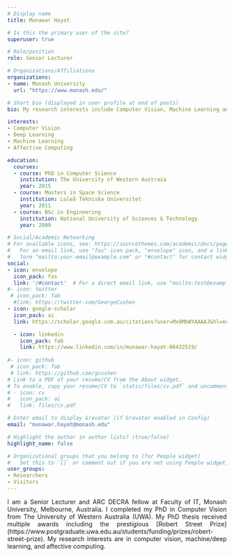 ```yaml
---
# Display name
title: Munawar Hayat

# Is this the primary user of the site?
superuser: true

# Role/position
role: Senior Lecturer  

# Organizations/Affiliations
organizations:
- name: Monash University
  url: "https://www.monash.edu/"

# Short bio (displayed in user profile at end of posts)
bio: My research interests include Computer Vision, Machine Learning and Deep Learning.

interests:
- Computer Vision
- Deep Learning
- Machine Learning
- Affective Computing

education:
  courses:
  - course: PhD in Computer Science
    institution: The University of Western Austraia
    year: 2015
  - course: Masters in Space Science
    institution: Luleå Tekniska Universitet
    year: 2011
  - course: BSc in Engineering
    institution: National University of Sciences & Technology
    year: 2009

# Social/Academic Networking
# For available icons, see: https://sourcethemes.com/academic/docs/page-builder/#icons
#   For an email link, use "fas" icon pack, "envelope" icon, and a link in the
#   form "mailto:your-email@example.com" or "#contact" for contact widget.
social:
- icon: envelope
  icon_pack: fas
  link: '/#contact'  # For a direct email link, use "mailto:test@example.org".
#- icon: twitter
 # icon_pack: fab
  #link: https://twitter.com/GeorgeCushen
- icon: google-scholar
  icon_pack: ai
  link: https://scholar.google.com.au/citations?user=Mx8MbWYAAAAJ&hl=en

  - icon: linkedin
    icon_pack: fab
    link: https://www.linkedin.com/in/munawar-hayat-06432519/
  
#- icon: github
 # icon_pack: fab
 # link: https://github.com/gcushen
# Link to a PDF of your resume/CV from the About widget.
# To enable, copy your resume/CV to `static/files/cv.pdf` and uncomment the lines below.
# - icon: cv
#   icon_pack: ai
#   link: files/cv.pdf

# Enter email to display Gravatar (if Gravatar enabled in Config)
email: "munawar.hayat@monash.edu"

# Highlight the author in author lists? (true/false)
highlight_name: false

# Organizational groups that you belong to (for People widget)
#   Set this to `[]` or comment out if you are not using People widget.
user_groups:
- Researchers
- Visitors
---
```


<p style='text-align: justify;'>  I am a Senior Lecturer and ARC DECRA fellow at Faculty of IT, Monash University, Melbourne, Australia. I completed my PhD in Computer Vision from The University of Western Australia (UWA). My PhD thesis received multiple awards including the prestigious [Robert Street Prize](https://www.postgraduate.uwa.edu.au/students/funding/prizes/robert-street-prize). My research interests are in computer vision, machine/deep learning, and affective computing. </p>
